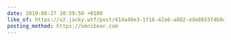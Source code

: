 ```yaml
---
date: 2019-06-27 10:59:50 +0100
like_of: https://v2.jacky.wtf/post/414a40e3-1f16-42a6-a882-ede8653f4b8d
posting_method: https://omnibear.com
---
```

